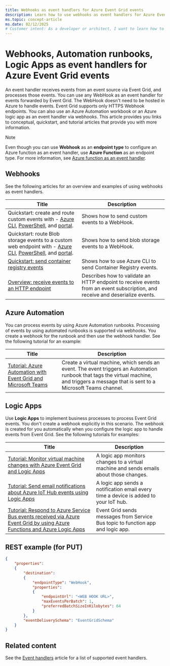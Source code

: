 ```yaml
---
title: Webhooks as event handlers for Azure Event Grid events
description: Learn how to use webhooks as event handlers for Azure Event Grid events. Azure Automation runbooks and logic apps are supported as event handlers via webhooks. 
ms.topic: concept-article
ms.date: 02/12/2025
# Customer intent: As a developer or architect, I want to learn how to use Webhooks, Logic Apps, and Azure Automation runbooks as events handlers for Azure Event Grid events.
---
```


# Webhooks, Automation runbooks, Logic Apps as event handlers for Azure Event Grid events
An event handler receives events from an event source via Event Grid, and processes those events. You can use any WebHook as an event handler for events forwarded by Event Grid. The WebHook doesn't need to be hosted in Azure to handle events. Event Grid supports only HTTPS Webhook endpoints. You can also use an Azure Automation workbook or an Azure logic app as an event handler via webhooks. This article provides you links to conceptual, quickstart, and tutorial articles that provide you with more information. 

> [!NOTE]
> Even though you can use **Webhook** as an **endpoint type** to configure an Azure function as an event handler, use **Azure Function** as an endpoint type. For more information, see [Azure function as an event handler](handler-functions.md).

## Webhooks
See the following articles for an overview and examples of using webhooks as event handlers. 

|Title  |Description  |
|---------|---------|
| Quickstart: create and route custom events with - [Azure CLI](custom-event-quickstart.md), [PowerShell](custom-event-quickstart-powershell.md), and [portal](custom-event-quickstart-portal.md). | Shows how to send custom events to a WebHook. |
| Quickstart: route Blob storage events to a custom web endpoint with - [Azure CLI](../storage/blobs/storage-blob-event-quickstart.md?toc=%2fazure%2fevent-grid%2ftoc.json), [PowerShell](../storage/blobs/storage-blob-event-quickstart-powershell.md?toc=%2fazure%2fevent-grid%2ftoc.json), and [portal](blob-event-quickstart-portal.md). | Shows how to send blob storage events to a WebHook. |
| [Quickstart: send container registry events](/azure/container-registry/container-registry-event-grid-quickstart?toc=%2fazure%2fevent-grid%2ftoc.json) | Shows how to use Azure CLI to send Container Registry events. |
| [Overview: receive events to an HTTP endpoint](receive-events.md) | Describes how to validate an HTTP endpoint to receive events from an event subscription, and receive and deserialize events. |


## Azure Automation
You can process events by using Azure Automation runbooks. Processing of events by using automated runbooks is supported via webhooks. You create a webhook for the runbook and then use the webhook handler. See the following tutorial for an example: 

|Title  |Description  |
|---------|---------|
|[Tutorial: Azure Automation with Event Grid and Microsoft Teams](ensure-tags-exists-on-new-virtual-machines.md) |Create a virtual machine, which sends an event. The event triggers an Automation runbook that tags the virtual machine, and triggers a message that is sent to a Microsoft Teams channel. |


## Logic Apps
Use **Logic Apps** to implement business processes to process Event Grid events. You don't create a webhook explicitly in this scenario. The webhook is created for you automatically when you configure the logic app to handle events from Event Grid. See the following tutorials for examples: 

|Title  |Description  |
|---------|---------|
| [Tutorial: Monitor virtual machine changes with Azure Event Grid and Logic Apps](monitor-virtual-machine-changes-logic-app.md) | A logic app monitors changes to a virtual machine and sends emails about those changes. |
| [Tutorial: Send email notifications about Azure IoT Hub events using Logic Apps](publish-iot-hub-events-to-logic-apps.md) | A logic app sends a notification email every time a device is added to your IoT hub. |
| [Tutorial: Respond to Azure Service Bus events received via Azure Event Grid by using Azure Functions and Azure Logic Apps](../service-bus-messaging/service-bus-to-event-grid-integration-example.md?toc=%2fazure%2fevent-grid%2ftoc.json) | Event Grid sends messages from Service Bus topic to function app and logic app. |

## REST example (for PUT)

```json
{
	"properties": 
	{
		"destination": 
		{
			"endpointType": "WebHook",
			"properties": 
			{
				"endpointUrl": "<WEB HOOK URL>",
				"maxEventsPerBatch": 1,
				"preferredBatchSizeInKilobytes": 64
			}
		},
		"eventDeliverySchema": "EventGridSchema"
	}
}
```

## Related content
See the [Event handlers](event-handlers.md) article for a list of supported event handlers. 
